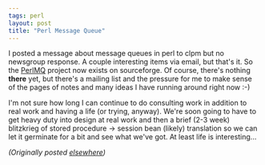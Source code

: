 ```yaml
---
tags: perl
layout: post
title: "Perl Message Queue"
---
```




<p>I posted a message about message queues in perl to clpm
but no newsgroup response. A couple interesting items via
email, but that's it. So the <a
href="http://www.advogato.org/proj/PerlMQ/">PerlMQ</a> project now exists on
sourceforge.  Of course, there's nothing <b>there</b> yet,
but there's a mailing list and the pressure for me to make
sense of the pages of notes and many ideas I have running
around right now :-)

<p>I'm not sure how long I can continue to do consulting
work in addition to real work and having a life (or trying,
anyway). We're soon going to have to get heavy duty into
design at real work and then a brief (2-3 week) blitzkrieg
of stored procedure -&gt; session bean (likely) translation so
we can let it germinate for a bit and see what we've got. At
least life is interesting...

<p><em>(Originally posted <a href="http://www.advogato.org/person/cwinters/diary.html?start=40">elsewhere</a>)</em></p>


